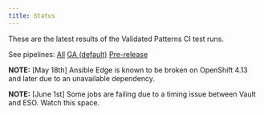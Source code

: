 ```yaml
---
title: Status
---
```


These are the latest results of the Validated Patterns CI test runs.

See pipelines: [All](#?sets=all) [GA (default)](#?sets=GA) [Pre-release](#?sets=QE)

<p class='ci-status'><b>NOTE:</b> [May 18th] Ansible Edge is known to be broken on OpenShift 4.13 and later due to an unavailable dependency.</p>
<p class='ci-status'><b>NOTE:</b> [June 1st] Some jobs are failing due to a timing issue between Vault and ESO. Watch this space.</p>

  <script type="text/javascript" src="/js/dashboard.js"></script>


  <div class='ci-results'>
    <p id="ci-dataset"> </p>
    <script>
      obtainBadges({ 'target':'ci-dataset' });
    </script>
  </div>
